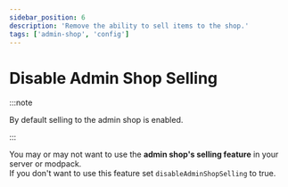 ```yaml
---
sidebar_position: 6
description: 'Remove the ability to sell items to the shop.'
tags: ['admin-shop', 'config']
---
```


# Disable Admin Shop Selling

:::note

By default selling to the admin shop is enabled.

:::

You may or may not want to use the **admin shop's selling feature** in your server or modpack.\
If you don't want to use this feature set `disableAdminShopSelling` to true.